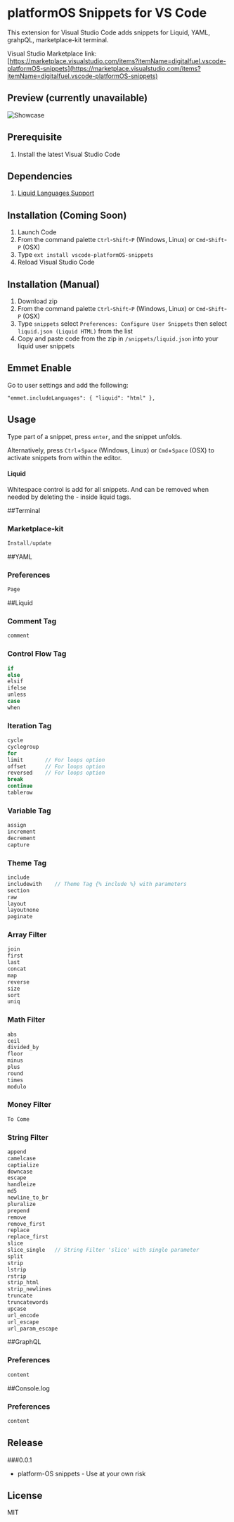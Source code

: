 # platformOS Snippets for VS Code
This extension for Visual Studio Code adds snippets for Liquid, YAML, grahpQL, marketplace-kit terminal.

Visual Studio Marketplace link: [https://marketplace.visualstudio.com/items?itemName=digitalfuel.vscode-platformOS-snippets](https://marketplace.visualstudio.com/items?itemName=digitalfuel.vscode-platformOS-snippets)

## Preview (currently unavailable)
![Showcase](./images/showcase.gif)

## Prerequisite
1. Install the latest Visual Studio Code

## Dependencies
1. [Liquid Languages Support](https://marketplace.visualstudio.com/items?itemName=neilding.language-liquid)

## Installation (Coming Soon)
1. Launch Code
2. From the command palette `Ctrl`-`Shift`-`P` (Windows, Linux) or `Cmd`-`Shift`-`P` (OSX)
3. Type `ext install vscode-platformOS-snippets`
4. Reload Visual Studio Code

## Installation (Manual)
1. Download zip
2. From the command palette `Ctrl`-`Shift`-`P` (Windows, Linux) or `Cmd`-`Shift`-`P` (OSX)
3. Type `snippets` select `Preferences: Configure User Snippets` then select `liquid.json (Liquid HTML)` from the list
4. Copy and paste code from the zip in `/snippets/liquid.json` into your liquid user snippets

## Emmet Enable
Go to user settings and add the following:
```
"emmet.includeLanguages": { "liquid": "html" },
```

## Usage
Type part of a snippet, press `enter`, and the snippet unfolds.

Alternatively, press `Ctrl`+`Space` (Windows, Linux) or `Cmd`+`Space` (OSX) to activate snippets from within the editor.

#### Liquid
Whitespace control is add for all snippets. And can be removed when needed by deleting the - inside liquid tags.

##Terminal

### Marketplace-kit
```javascript
Install/update
```

##YAML

### Preferences
```javascript
Page
```

##Liquid

### Comment Tag
```javascript
comment
```

### Control Flow Tag
```javascript
if
else
elsif
ifelse
unless
case
when
```

### Iteration Tag
```javascript
cycle
cyclegroup
for
limit       // For loops option
offset      // For loops option
reversed    // For loops option
break
continue
tablerow
```

### Variable Tag
```javascript
assign
increment
decrement
capture
```

### Theme Tag
```javascript
include
includewith    // Theme Tag {% include %} with parameters
section
raw
layout
layoutnone
paginate
```

### Array Filter
```javascript
join
first
last
concat
map
reverse
size
sort
uniq
```

### Math Filter
```javascript
abs
ceil
divided_by
floor
minus
plus
round
times
modulo
```

### Money Filter
```javascript
To Come
```

### String Filter
```javascript
append
camelcase
captialize
downcase
escape
handleize
md5
newline_to_br
pluralize
prepend
remove
remove_first
replace
replace_first
slice
slice_single   // String Filter 'slice' with single parameter
split
strip
lstrip
rstrip
strip_html
strip_newlines
truncate
truncatewords
upcase
url_encode
url_escape
url_param_escape
```

##GraphQL

### Preferences
```javascript
content
```

##Console.log

### Preferences
```javascript
content
```

## Release

###0.0.1
- platform-OS snippets - Use at your own risk

## License
MIT
